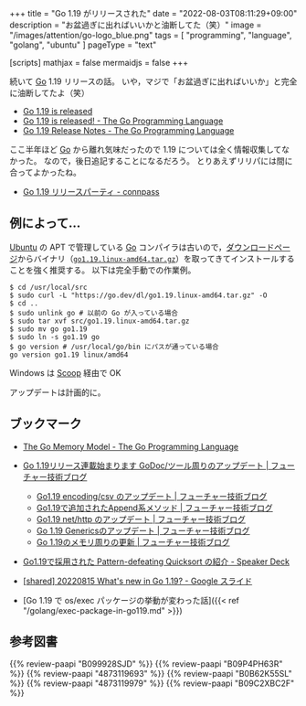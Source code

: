 +++
title = "Go 1.19 がリリースされた"
date =  "2022-08-03T08:11:29+09:00"
description = "お盆過ぎに出ればいいかと油断してた（笑）"
image = "/images/attention/go-logo_blue.png"
tags  = [ "programming", "language", "golang", "ubuntu" ]
pageType = "text"

[scripts]
  mathjax = false
  mermaidjs = false
+++

続いて [Go] 1.19 リリースの話。
いや，マジで「お盆過ぎに出ればいいか」と完全に油断してたよ（笑）

- [Go 1.19 is released](https://groups.google.com/g/golang-announce/c/hwjGDuSVZJo)
- [Go 1.19 is released! - The Go Programming Language](https://go.dev/blog/go1.19)
- [Go 1.19 Release Notes - The Go Programming Language](https://go.dev/doc/go1.19)

ここ半年ほど [Go] から離れ気味だったので 1.19 については全く情報収集してなかった。
なので，後日追記することになるだろう。
とりあえずリリパには間に合ってよかったね。

- [Go 1.19 リリースパーティ - connpass](https://gocon.connpass.com/event/253355/)


## 例によって...

[Ubuntu] の APT で管理している [Go] コンパイラは古いので，[ダウンロードページ](https://go.dev/dl/ "Downloads - go.dev")からバイナリ（[`go1.19.linux-amd64.tar.gz`](https://go.dev/dl/go1.19.linux-amd64.tar.gz)）を取ってきてインストールすることを強く推奨する。
以下は完全手動での作業例。

```text
$ cd /usr/local/src
$ sudo curl -L "https://go.dev/dl/go1.19.linux-amd64.tar.gz" -O
$ cd ..
$ sudo unlink go # 以前の Go が入っている場合
$ sudo tar xvf src/go1.19.linux-amd64.tar.gz
$ sudo mv go go1.19
$ sudo ln -s go1.19 go
$ go version # /usr/local/go/bin にパスが通っている場合
go version go1.19 linux/amd64
```

Windows は [Scoop] 経由で OK

アップデートは計画的に。

[Go]: https://go.dev/
[Ubuntu]: https://www.ubuntu.com/ "The leading operating system for PCs, IoT devices, servers and the cloud | Ubuntu"
[Scoop]: https://scoop.sh/

## ブックマーク

- [The Go Memory Model - The Go Programming Language](https://tip.golang.org/ref/mem)
- [Go 1.19リリース連載始まります GoDoc/ツール周りのアップデート | フューチャー技術ブログ](https://future-architect.github.io/articles/20220801a/)
  - [Go1.19 encoding/csv のアップデート | フューチャー技術ブログ](https://future-architect.github.io/articles/20220802a/)
  - [Go1.19で追加されたAppend系メソッド | フューチャー技術ブログ](https://future-architect.github.io/articles/20220803a/)
  - [Go1.19 net/http のアップデート | フューチャー技術ブログ](https://future-architect.github.io/articles/20220804a/)
  - [Go 1.19 Genericsのアップデート | フューチャー技術ブログ](https://future-architect.github.io/articles/20220805a/)
  - [Go 1.19のメモリ周りの更新 | フューチャー技術ブログ](https://future-architect.github.io/articles/20220808a/)
- [Go1.19で採用された Pattern-defeating Quicksort の紹介 - Speaker Deck](https://speakerdeck.com/po3rin/go1-dot-19decai-yong-sareta-pattern-defeating-quicksort-falseshao-jie)
- [[shared] 20220815 What's new in Go 1.19? - Google スライド](https://docs.google.com/presentation/d/1FkXdI9oR8mUCzh-woca7O3K_T5iZCirp7QcoJY3d4Wk/edit)

- [Go 1.19 で os/exec パッケージの挙動が変わった話]({{< ref "/golang/exec-package-in-go119.md" >}})

## 参考図書

{{% review-paapi "B099928SJD" %}} <!-- プログラミング言語Go -->
{{% review-paapi "B09P4PH63R" %}} <!-- エキスパートたちのGo言語 -->
{{% review-paapi "4873119693" %}} <!-- 実用 Go 言語 -->
{{% review-paapi "B0B62K55SL" %}} <!-- 詳解Go言語Webアプリケーション開発 -->
{{% review-paapi "4873119979" %}} <!-- Go言語による分散サービス -->
{{% review-paapi "B09C2XBC2F" %}} <!-- Golang Tシャツ -->
